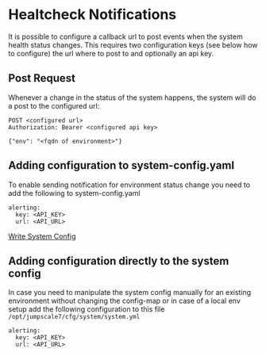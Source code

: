 # Healtcheck Notifications

It is possible to configure a callback url to post events when the system health status changes.
This requires two configuration keys (see below how to configure) the url where to post to and optionally an api key.

## Post Request

Whenever a change in the status of the system happens, the system will do a post to the configured url:
```
POST <configured url>
Authorization: Bearer <configured api key>

{"env": "<fqdn of environment>"}
```


## Adding configuration to system-config.yaml
To enable sending notification for environment status change you need to add the following to system-config.yaml
```
alerting:
  key: <API_KEY>
  url: <API_URL>
```

[Write System Config](../../Installation/Installer-script#cluster-resources-writeconfig)

## Adding configuration directly to the system config
In case you need to manipulate the system config manually for an existing environment without changing the config-map or in case of a local env setup
add the following configuration to this file `/opt/jumpscale7/cfg/system/system.yml`
```
alerting:
  key: <API_KEY>
  url: <API_URL>
```
